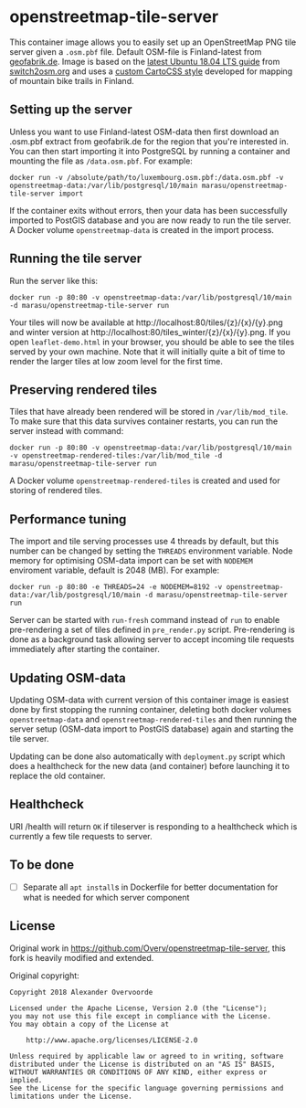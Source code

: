 # openstreetmap-tile-server

This container image allows you to easily set up an OpenStreetMap PNG tile server given a `.osm.pbf` file. Default OSM-file is Finland-latest from [geofabrik.de](https://www.geofabrik.de).
Image is based on the [latest Ubuntu 18.04 LTS guide](https://switch2osm.org/manually-building-a-tile-server-18-04-lts/) from [switch2osm.org](https://switch2osm.org/) and uses 
a [custom CartoCSS style](https://github.com/Myrtillus/openstreetmap-carto) developed for mapping of mountain bike trails in Finland.

## Setting up the server

Unless you want to use Finland-latest OSM-data then first download an .osm.pbf extract from geofabrik.de for the region that you're interested in. You can then start importing it into PostgreSQL by running a container and mounting the file as `/data.osm.pbf`. For example:

    docker run -v /absolute/path/to/luxembourg.osm.pbf:/data.osm.pbf -v openstreetmap-data:/var/lib/postgresql/10/main marasu/openstreetmap-tile-server import

If the container exits without errors, then your data has been successfully imported to PostGIS database and you are now ready to run the tile server. A Docker volume `openstreetmap-data` is created
in the import process.

## Running the tile server

Run the server like this:

    docker run -p 80:80 -v openstreetmap-data:/var/lib/postgresql/10/main -d marasu/openstreetmap-tile-server run

Your tiles will now be available at http://localhost:80/tiles/{z}/{x}/{y}.png and winter version at http://localhost:80/tiles_winter/{z}/{x}/{y}.png. If you open `leaflet-demo.html` in your browser, you should be able to see the tiles served by your own machine. Note that it will initially quite a bit of time to render the larger tiles at low zoom level for the first time.

## Preserving rendered tiles

Tiles that have already been rendered will be stored in `/var/lib/mod_tile`. To make sure that this data survives container restarts, you can run the server instead with command:

    docker run -p 80:80 -v openstreetmap-data:/var/lib/postgresql/10/main -v openstreetmap-rendered-tiles:/var/lib/mod_tile -d marasu/openstreetmap-tile-server run

A Docker volume `openstreetmap-rendered-tiles` is created and used for storing of rendered tiles.

## Performance tuning

The import and tile serving processes use 4 threads by default, but this number can be changed by setting the `THREADS` environment variable. Node memory for optimising OSM-data import can be set with
`NODEMEM` enviroment variable, default is 2048 (MB). For example:

    docker run -p 80:80 -e THREADS=24 -e NODEMEM=8192 -v openstreetmap-data:/var/lib/postgresql/10/main -d marasu/openstreetmap-tile-server run

Server can be started with `run-fresh` command instead of `run` to enable pre-rendering a set of tiles defined in `pre_render.py` script. Pre-rendering is done as a background task allowing server to accept incoming tile requests immediately after starting the container.

## Updating OSM-data

Updating OSM-data with current version of this container image is easiest done by first stopping the running container, deleting both docker volumes `openstreetmap-data` and `openstreetmap-rendered-tiles` and then running the server setup (OSM-data import to PostGIS database) again and starting the tile server.

Updating can be done also automatically with `deployment.py` script which does a healthcheck for the new data (and container) before launching it to replace the old container.

## Healthcheck

URI /health will return `OK` if tileserver is responding to a healthcheck which is currently a few tile requests to server.

## To be done

- [ ] Separate all `apt install`s in Dockerfile for better documentation for what is needed for which server component

## License

Original work in https://github.com/Overv/openstreetmap-tile-server, this fork is heavily modified and extended.

Original copyright:

```
Copyright 2018 Alexander Overvoorde

Licensed under the Apache License, Version 2.0 (the "License");
you may not use this file except in compliance with the License.
You may obtain a copy of the License at

    http://www.apache.org/licenses/LICENSE-2.0

Unless required by applicable law or agreed to in writing, software
distributed under the License is distributed on an "AS IS" BASIS,
WITHOUT WARRANTIES OR CONDITIONS OF ANY KIND, either express or implied.
See the License for the specific language governing permissions and
limitations under the License.
```
